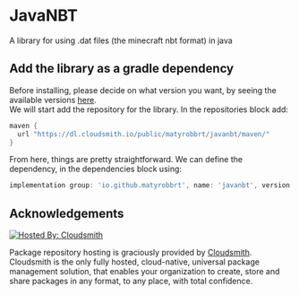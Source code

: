 # JavaNBT
A library for using .dat files (the minecraft nbt format) in java

## Add the library as a gradle dependency
Before installing, please decide on what version you want, by seeing the available versions [here](https://cloudsmith.io/~matyrobbrt/repos/javanbt/packages/). <br>
We will start add the repository for the library. In the repositories block add:
```groovy
maven {
  url "https://dl.cloudsmith.io/public/matyrobbrt/javanbt/maven/"
}
```
From here, things are pretty straightforward. We can define the dependency, in the dependencies block using:
```groovy
implementation group: 'io.github.matyrobbrt', name: 'javanbt', version: ${javanbt_version}" // Make sure to define the javanbt_version
```
## Acknowledgements
[![Hosted By: Cloudsmith](https://img.shields.io/badge/OSS%20hosting%20by-cloudsmith-blue?logo=cloudsmith&style=for-the-badge)](https://cloudsmith.com)

Package repository hosting is graciously provided by  [Cloudsmith](https://cloudsmith.com).
Cloudsmith is the only fully hosted, cloud-native, universal package management solution, that
enables your organization to create, store and share packages in any format, to any place, with total
confidence.
